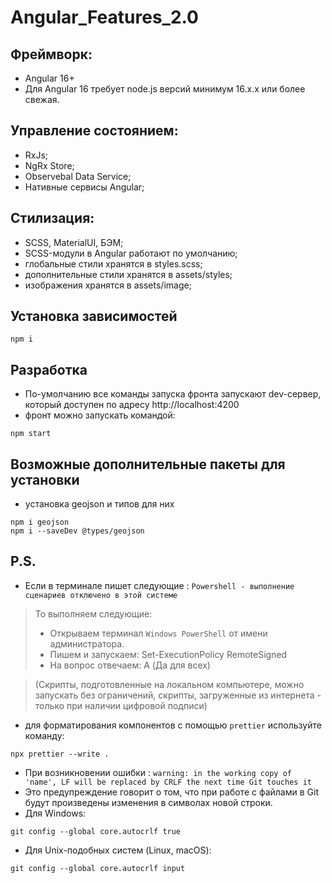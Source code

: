 # Angular_Features_2.0

## Фреймворк:

-   Angular 16+
-   Для Angular 16 требует node.js версий минимум 16.x.x или более свежая.

## Управление состоянием:

-   RxJs;
-   NgRx Store;
-   Observebal Data Service;
-   Нативные сервисы Angular;

## Стилизация:

-   SCSS, MaterialUI, БЭМ;
-   SCSS-модули в Angular работают по умолчанию;
-   глобальные стили хранятся в styles.scss;
-   дополнительные стили хранятся в assets/styles;
-   изображения хранятся в assets/image;

## Установка зависимостей

```
npm i
```

## Разработка

-   По-умолчанию все команды запуска фронта запускают dev-сервер, который доступен по адресу http://localhost:4200
-   фронт можно запускать командой:

```
npm start
```

## Возможные дополнительные пакеты для установки

-   установка geojson и типов для них

```
npm i geojson
npm i --saveDev @types/geojson
```

## P.S.

-   Если в терминале пишет следующие : `Powershell - выполнение сценариев отключено в этой системе`

> То выполняем следующие:
>
> -   Открываем терминал `Windows PowerShell` от имени администратора.
> -   Пишем и запускаем: Set-ExecutionPolicy RemoteSigned
> -   На вопрос отвечаем: A (Да для всех)

> (Скрипты, подготовленные на локальном компьютере, можно запускать без ограничений, скрипты, загруженные из интернета - только при наличии цифровой подписи)

-   для форматирования компонентов c помощью `prettier` используйте команду:

```
npx prettier --write .
```

-   При возникновении ошибки : `warning: in the working copy of 'name', LF will be replaced by CRLF the next time Git touches it`
-   Это предупреждение говорит о том, что при работе с файлами в Git будут произведены изменения в символах новой строки.
-   Для Windows:

```
git config --global core.autocrlf true
```

-   Для Unix-подобных систем (Linux, macOS):

```
git config --global core.autocrlf input
```
